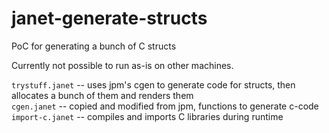 # janet-generate-structs
PoC for generating a bunch of C structs

Currently not possible to run as-is on other machines.

`trystuff.janet` -- uses jpm's cgen to generate code for structs, then allocates a bunch of them and renders them  \
`cgen.janet` -- copied and modified from jpm, functions to generate c-code  \
`import-c.janet` -- compiles and imports C libraries during runtime
